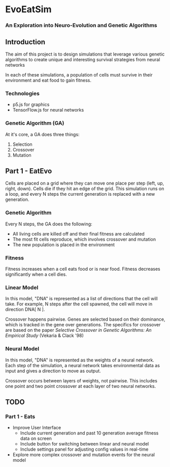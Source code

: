 # EvoEatSim
### An Exploration into Neuro-Evolution and Genetic Algorithms

## Introduction
The aim of this project is to design simulations that leverage various genetic algorithms to create unique and interesting survival strategies from neural networks

In each of these simulations, a population of cells must survive in their environment and eat food to gain fitness. 

### Technologies
- p5.js for graphics
- TensorFlow.js for neural networks

### Genetic Algorithm (GA)
At it's core, a GA does three things:
1. Selection
2. Crossover
3. Mutation

## Part 1 - EatEvo
Cells are placed on a grid where they can move one place per step (left, up, right, down). Cells die if they hit an edge of the grid. This simulation runs on a loop, and every N steps the current generation is replaced with a new generation.

### Genetic Algorithm
Every N steps, the GA does the following:
- All living cells are killed off and their final fitness are calculated
- The most fit cells reproduce, which involves crossover and mutation
- The new population is placed in the environment

### Fitness
Fitness increases when a cell eats food or is near food. Fitness decreases significantly when a cell dies.

### Linear Model
In this model, "DNA" is represented as a list of directions that the cell will take. For example, N steps after the cell spawned, the cell will move in direction DNA\[ N \].

Crossover happens pairwise. Genes are selected based on their dominance, which is tracked in the gene over generations. The specifics for crossover are based on the paper *Selective Crossover in Genetic Algorithms: An Empirical Study* (Vekaria & Clack '98)

### Neural Model
In this model, "DNA" is represented as the weights of a neural network. Each step of the simulation, a neural network takes environmental data as input and gives a direction to move as output. 

Crossover occurs between layers of weights, not pairwise. This includes one point and two point crossover at each layer of two neural networks.

<!-- ## Part 2 - NeuralEvo
Cells are placed on an island. They have 'feelers' for input. They expend energy to live and use more energy the faster they move and when they move on the water.

There are herbivore cells and carnivore cells. 
- Herbivores eat grass on the island to gain energy. They have 'feelers' that feel for water, carnivores, and other herbivores. Grass can be depleted and regrow over time.
- Carnivores eat herbivores to gain energy. They have 'feelers' that feel for water, herbivores, and other carnivores. 

### Genetic Algorithm

### Fitness

### Neural Network -->

## TODO
### Part 1 - Eats
- Improve User Interface
    - Include current generation and past 10 generation average fitness data on screen
    - Include button for switching between linear and neural model
    - Include settings panel for adjusting config values in real-time
- Explore more complex crossover and mutation events for the neural model
<!-- ### Part 2 - Evo
- Improve User Interface -->